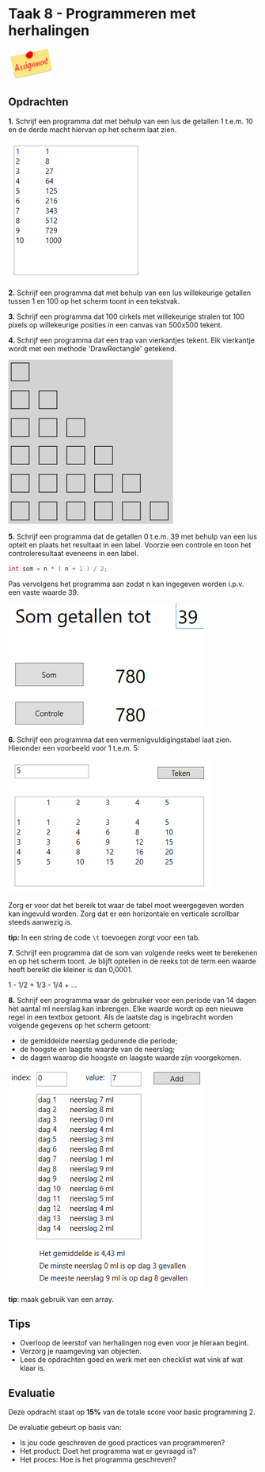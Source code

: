 # Taak 8 - Programmeren met herhalingen

![download](./images/assignment.png)

## Opdrachten

**1.** Schrijf een programma dat met behulp van een lus de getallen 1 t.e.m. 10 en de derde macht hiervan op het scherm laat zien.

![download](./images/afbeelding1.png)

**2.** Schrijf een programma dat met behulp van een lus willekeurige getallen tussen 1 en 100 op het scherm toont in een tekstvak.

**3.** Schrijf een programma dat 100 cirkels met willekeurige stralen tot 100 pixels op willekeurige posities in een canvas van 500x500 tekent.
 
**4.** Schrijf een programma dat een trap van vierkantjes tekent. Elk vierkantje wordt met een methode 'DrawRectangle' getekend.

![download](./images/afbeelding2.png)

**5.** Schrijf een programma dat de getallen 0 t.e.m. 39 met behulp van een lus optelt en plaats het resultaat in een label. Voorzie een controle en toon het controleresultaat eveneens in een label.

```csharp
int som = n * ( n + 1 ) / 2;
```
Pas vervolgens het programma aan zodat n kan ingegeven worden i.p.v. een vaste waarde 39.

![download](./images/afbeelding3.png)

**6.** Schrijf een programma dat een vermenigvuldigingstabel laat zien. Hieronder een voorbeeld voor 1 t.e.m. 5:

![download](./images/afbeelding4.png)

Zorg er voor dat het bereik tot waar de tabel moet weergegeven worden kan ingevuld worden. Zorg dat er een horizontale en verticale scrollbar steeds aanwezig is.

**tip:** In een string de code `\t` toevoegen zorgt voor een tab.

**7.** Schrijf een programma dat de som van volgende reeks weet te berekenen en op het scherm toont.
Je blijft optellen in de reeks tot de term een waarde heeft bereikt die kleiner is dan 0,0001.

1 - 1/2 + 1/3 - 1/4 + ...

**8.** Schrijf een programma waar de gebruiker voor een periode van 14 dagen het aantal ml neerslag kan inbrengen. Elke waarde wordt op een nieuwe regel in een textbox getoont. Als de laatste dag is ingebracht worden volgende gegevens op het scherm getoont:
* de gemiddelde neerslag gedurende die periode;
* de hoogste en laagste waarde van de neerslag;
* de dagen waarop die hoogste en laagste waarde zijn voorgekomen.

![download](./images/afbeelding5.png)

**tip**: maak gebruik van een array.

## Tips

* Overloop de leerstof van herhalingen nog even voor je hieraan begint.
* Verzorg je naamgeving van objecten.
* Lees de opdrachten goed en werk met een checklist wat vink af wat klaar is.

## Evaluatie

Deze opdracht staat op **15%** van de totale score voor basic programming 2.

De evaluatie gebeurt op basis van:
* Is jou code geschreven de good practices van programmeren?
* Het product: Doet het programma wat er gevraagd is?
* Het proces: Hoe is het programma geschreven?
